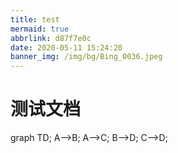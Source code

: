 ```yaml
---
title: test
mermaid: true
abbrlink: d87f7e0c
date: 2020-05-11 15:24:20
banner_img: /img/bg/Bing_0036.jpeg
---
```


# 测试文档

<div class="mermaid"> 
graph TD;
    A-->B;
    A-->C;
    B-->D;
    C-->D;
</div>
